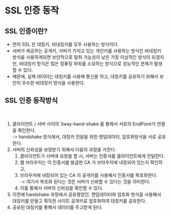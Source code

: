 # SSL 인증 동작

## SSL 인증이란?

* 먼저 SSL 은 대칭키, 비대칭키를 모두 사용하는 방식이다.
* 서버가 제공하는 공개키, 서버가 가지고 있는 개인키를 사용하는 방식인 비대칭키 방식을 사용하게되면 보안적으로 탈취 가능성이 낮은 가장 이상적인 방식이 되겠지만, 비대칭키 방식은 많은 컴퓨팅 파워를 소모하는 방식으로 성능적인 문제가 발생할 수 있다.
* 때문에, 실제 데이터는 대칭키를 사용해 통신을 하고, 대칭키를 공유하기 위해서 보안이 우수한 비대칭키 방식을 사용한다.

## SSL 인증 동작방식

<figure><img src="../.gitbook/assets/스크린샷 2023-06-20 12.28.55.png" alt="" width="375"><figcaption></figcaption></figure>

1. 클라이언트 / 서버 사이의 3way-hand-shake 를 통해서 서로의 EndPoint가 연결을 확인한다.\
   \-> handshake 방식에서, 대칭키 전달을 위한 랜덤데이터, 암호화방식을 서로 공유한다.
2. 서버의 신뢰성을 보장받기 위해서 다음의 과정을 거친다.
   1. 클라이언트가 서버에 요청을 할 시, 서버는 인증서를 클라이언트에게 전달한다.
   2. 웹 브라우저는 이 인증서를 발급한 CA 가 브라우저에 내장되어 있는지 확인하고,
   3. 브라우저에 내장되어 있는 CA 의 공개키를 사용해서 인증서를 복호화한다.\
      \-> 여기서 복호화 된다는 것은 서버가 신뢰할 수 있다는 것을 의미한다.
   4. 이를 통해서 서버의 신뢰성을 확인할 수 있다.
3. 이전에 handshake 과정에서 공유했었던, 랜덤데이터와 암호화 방식을 사용해서 대칭키를 만들고 획득한 사이트 공개키로 암호화하여 대칭키를 공유한다.
4. 공유된 대칭키를 통해서 데이터를 주고받게 된다.
